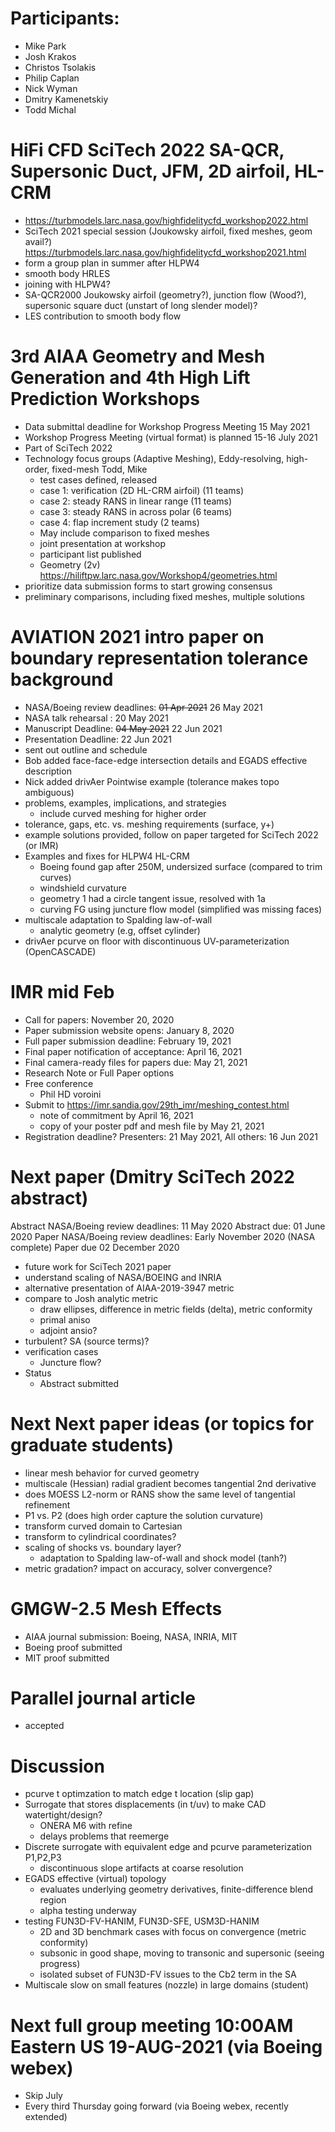 
# Participants:
- Mike Park
- Josh Krakos
- Christos Tsolakis
- Philip Caplan
- Nick Wyman
- Dmitry Kamenetskiy
- Todd Michal

# HiFi CFD SciTech 2022 SA-QCR, Supersonic Duct, JFM, 2D airfoil, HL-CRM
  - https://turbmodels.larc.nasa.gov/highfidelitycfd_workshop2022.html
  - SciTech 2021 special session (Joukowsky airfoil, fixed meshes, geom avail?)
    https://turbmodels.larc.nasa.gov/highfidelitycfd_workshop2021.html
  - form a group plan in summer after HLPW4
  - smooth body HRLES
  - joining with HLPW4?
  - SA-QCR2000 Joukowsky airfoil (geometry?), junction flow (Wood?),
     supersonic square duct (unstart of long slender model)?
  - LES contribution to smooth body flow

# 3rd AIAA Geometry and Mesh Generation and 4th High Lift Prediction Workshops
  - Data submittal deadline for Workshop Progress Meeting 15 May 2021
  - Workshop Progress Meeting (virtual format) is planned 15-16 July 2021
  - Part of SciTech 2022
  - Technology focus groups (Adaptive Meshing), Eddy-resolving, high-order, fixed-mesh
    Todd, Mike
    - test cases defined, released
    - case 1: verification (2D HL-CRM airfoil) (11 teams)
    - case 2: steady RANS in linear range (11 teams)
    - case 3: steady RANS in across polar (6 teams)
    - case 4: flap increment study (2 teams)
    - May include comparison to fixed meshes
    - joint presentation at workshop
    - participant list published
    - Geometry (2v) https://hiliftpw.larc.nasa.gov/Workshop4/geometries.html
  - prioritize data submission forms to start growing consensus
  - preliminary comparisons, including fixed meshes, multiple solutions

# AVIATION 2021 intro paper on boundary representation tolerance background
- NASA/Boeing review deadlines: ~~01 Apr 2021~~ 26 May 2021
- NASA talk rehearsal : 20 May 2021
- Manuscript Deadline: ~~04 May 2021~~ 22 Jun 2021
- Presentation Deadline: 22 Jun 2021
- sent out outline and schedule
- Bob added face-face-edge intersection details and EGADS effective description
- Nick added drivAer Pointwise example (tolerance makes topo ambiguous)
- problems, examples, implications, and strategies
  - include curved meshing for higher order
- tolerance, gaps, etc. vs. meshing requirements (surface, y+)
- example solutions provided, follow on paper targeted for SciTech 2022 (or IMR)
- Examples and fixes for HLPW4 HL-CRM
  - Boeing found gap after 250M, undersized surface (compared to trim curves)
  - windshield curvature
  - geometry 1 had a circle tangent issue, resolved with 1a
  - curving FG using juncture flow model (simplified was missing faces)
- multiscale adaptation to Spalding law-of-wall
  - analytic geometry (e.g, offset cylinder)
- drivAer pcurve on floor with discontinuous UV-parameterization (OpenCASCADE)

# IMR mid Feb
- Call for papers: November 20, 2020
- Paper submission website opens:  January 8, 2020
- Full paper submission deadline: February 19, 2021
- Final paper notification of acceptance: April 16, 2021
- Final camera-ready files for papers due: May 21, 2021
- Research Note or Full Paper options
- Free conference
  - Phil HD voroini
- Submit to https://imr.sandia.gov/29th_imr/meshing_contest.html
  - note of commitment by April 16, 2021
  - copy of your poster pdf and mesh file by May 21, 2021
- Registration deadline? Presenters: 21 May 2021, All others: 16 Jun 2021

# Next paper (Dmitry SciTech 2022 abstract)
Abstract NASA/Boeing review deadlines: 11 May 2020
Abstract due: 01 June 2020
Paper NASA/Boeing review deadlines: Early November 2020 (NASA complete)
Paper due 02 December 2020
- future work for SciTech 2021 paper
- understand scaling of NASA/BOEING and INRIA
- alternative presentation of AIAA-2019-3947 metric
- compare to Josh analytic metric
  - draw ellipses, difference in metric fields (delta), metric conformity
  - primal aniso
  - adjoint ansio?
- turbulent? SA (source terms)?
- verification cases
  - Juncture flow?
- Status
  - Abstract submitted

# Next Next paper ideas (or topics for graduate students)
- linear mesh behavior for curved geometry
- multiscale (Hessian) radial gradient becomes tangential 2nd derivative
- does MOESS L2-norm or RANS show the same level of tangential refinement
- P1 vs. P2 (does high order capture the solution curvature)
- transform curved domain to Cartesian
- transform to cylindrical coordinates?
- scaling of shocks vs. boundary layer?
  - adaptation to Spalding law-of-wall and shock model (tanh?)
- metric gradation? impact on accuracy, solver convergence? 

# GMGW-2.5 Mesh Effects
- AIAA journal submission: Boeing, NASA, INRIA, MIT
- Boeing proof submitted
- MIT proof submitted

# Parallel journal article
- accepted

# Discussion
- pcurve t optimzation to match edge t location (slip gap)
- Surrogate that stores displacements (in t/uv) to make CAD watertight/design?
  - ONERA M6 with refine
  - delays problems that reemerge
- Discrete surrogate with equivalent edge and pcurve parameterization P1,P2,P3
  - discontinuous slope artifacts at coarse resolution 
- EGADS effective (virtual) topology
  - evaluates underlying geometry derivatives, finite-difference blend region
  - alpha testing underway
- testing FUN3D-FV-HANIM, FUN3D-SFE, USM3D-HANIM
  - 2D and 3D benchmark cases with focus on convergence (metric conformity)
  - subsonic in good shape, moving to transonic and supersonic (seeing progress)
  - isolated subset of FUN3D-FV issues to the Cb2 term in the SA
- Multiscale slow on small features (nozzle) in large domains (student)

# Next full group meeting 10:00AM Eastern US 19-AUG-2021 (via Boeing webex)
- Skip July
- Every third Thursday going forward (via Boeing webex, recently extended)


